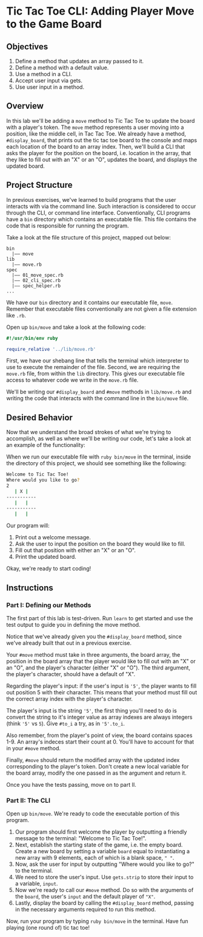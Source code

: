 # Tic Tac Toe CLI: Adding Player Move to the Game Board

## Objectives

1. Define a method that updates an array passed to it.
2. Define a method with a default value.
3. Use a method in a CLI.
4. Accept user input via gets.
5. Use user input in a method.

## Overview

In this lab we'll be adding a `move` method to Tic Tac Toe to update the board with a player's token. The `move` method represents a user moving into a position, like the middle cell, in Tac Tac Toe. We already have a method, `#display_board`, that prints out the tic tac toe board to the console and maps each location of the board to an array index. Then, we'll build a CLI that asks the player for the position on the board, i.e. location in the array, that they like to fill out with an "X" or an "O", updates the board, and displays the updated board.

## Project Structure

In previous exercises, we've learned to build programs that the user interacts with via the command line. Such interaction is considered to occur through the CLI, or command line interface. Conventionally, CLI programs have a `bin` directory which contains an executable file. This file contains the code that is responsible for running the program.

Take a look at the file structure of this project, mapped out below:

```
bin
  |–– move
lib
  |–– move.rb
spec
  |–– 01_move_spec.rb
  |–– 02_cli_spec.rb
  |–– spec_helper.rb
...
```

We have our `bin` directory and it contains our executable file, `move`. Remember that executable files conventionally are not given a file extension like `.rb`.

Open up `bin/move` and take a look at the following code:

```ruby
#!/usr/bin/env ruby

require_relative '../lib/move.rb'
```

First, we have our shebang line that tells the terminal which interpreter to use to execute the remainder of the file. Second, we are requiring the `move.rb` file, from within the `lib` directory. This gives our executable file access to whatever code we write in the `move.rb` file.

We'll be writing our `#display_board` and `#move` methods in `lib/move.rb` and writing the code that interacts with the command line in the `bin/move` file.

## Desired Behavior

Now that we understand the broad strokes of what we're trying to accomplish, as well as where we'll be writing our code, let's take a look at an example of the functionality:

When we run our executable file with `ruby bin/move` in the terminal, inside the directory of this project, we should see something like the following:

```bash
Welcome to Tic Tac Toe!
Where would you like to go?
2
   | X |
-----------
   |   |
-----------
   |   |
```

Our program will:

1. Print out a welcome message.
2. Ask the user to input the position on the board they would like to fill.
3. Fill out that position with either an "X" or an "O".
4. Print the updated board.

Okay, we're ready to start coding!

## Instructions

### Part I: Defining our Methods

The first part of this lab is test-driven. Run `learn` to get started and use the test output to guide you in defining the move method.

Notice that we've already given you the `#display_board` method, since we've already built that out in a previous exercise.

Your `#move` method must take in three arguments, the board array, the position in the board array that the player would like to fill out with an "X" or an "O", and the player's character (either "X" or "O"). The third argument, the player's character, should have a default of "X".

Regarding the player's input: if the user's input is `'5'`, the player wants to fill out position 5 with their character. This means that your method must fill out the correct array index with the player's character.

The player's input is the string `'5'`, the first thing you'll need to do is convert the string to it's integer value as array indexes are always integers (think `'5'` vs `5`). Give `#to_i` a try, as in `'5'.to_i`.

Also remember, from the player's point of view, the board contains spaces 1-9. An array's indeces start their count at 0. You'll have to account for that in your `#move` method.

Finally, `#move` should return the modified array with the updated index corresponding to the player's token. Don't create a new local variable for the board array, modify the one passed in as the argument and return it.

Once you have the tests passing, move on to part II.

### Part II: The CLI

Open up `bin/move`. We're ready to code the executable portion of this program.

1. Our program should first welcome the player by outputting a friendly message to the terminal: "Welcome to Tic Tac Toe!".
2. Next, establish the starting state of the game, i.e. the empty board. Create a new board by setting a variable `board` equal to instantiating a new array with 9 elements, each of which is a blank space, `" "`.
3. Now, ask the user for input by outputting "Where would you like to go?" to the terminal.
4. We need to store the user's input. Use `gets.strip` to store their input to a variable, `input`.
5. Now we're ready to call our `#move` method. Do so with the arguments of the `board`, the user's `input` and the default player of `"X"`.
6. Lastly, display the board by calling the `#display_board` method, passing in the necessary arguments required to run this method.

Now, run your program by typing `ruby bin/move` in the terminal. Have fun playing (one round of) tic tac toe!
